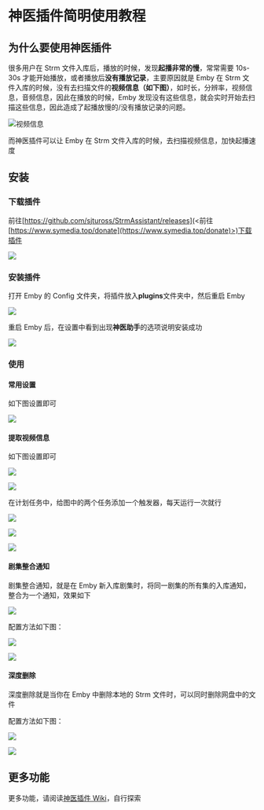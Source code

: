 # 神医插件简明使用教程

## 为什么要使用神医插件

很多用户在 Strm 文件入库后，播放的时候，发现**起播非常的慢**，常常需要 10s-30s 才能开始播放，或者播放后**没有播放记录**，主要原因就是 Emby 在 Strm 文件入库的时候，没有去扫描文件的**视频信息（如下图）**，如时长，分辨率，视频信息，音频信息，因此在播放的时候，Emby 发现没有这些信息，就会实时开始去扫描这些信息，因此造成了起播放慢的/没有播放记录的问题。

![视频信息](https://images.symedia.top/2025/04/14/20250414205832_d178a6fe.png)

而神医插件可以让 Emby 在 Strm 文件入库的时候，去扫描视频信息，加快起播速度

## 安装

### 下载插件

前往[https://github.com/sjtuross/StrmAssistant/releases](<前往[https://www.symedia.top/donate](https://www.symedia.top/donate)>)下载插件

![](https://images.symedia.top/2025/04/14/20250414210135_673a4a4f.png)

### 安装插件

打开 Emby 的 Config 文件夹，将插件放入**plugins**文件夹中，然后重启 Emby

![](https://images.symedia.top/2025/04/14/20250414210241_6e6613f0.png)

重启 Emby 后，在设置中看到出现**神医助手**的选项说明安装成功

![](https://images.symedia.top/2025/04/14/20250414210333_b87d6f72.png)

### 使用

#### 常用设置

如下图设置即可

![](https://images.symedia.top/2025/04/14/20250414210444_f02152ed.png)

#### 提取视频信息

如下图设置即可

![](https://images.symedia.top/2025/04/14/20250414210458_75b77c6a.png)

![](https://images.symedia.top/2025/04/14/20250414210511_86c80270.png)

在计划任务中，给图中的两个任务添加一个触发器，每天运行一次就行

![](https://images.symedia.top/2025/04/14/20250414210613_3dd13877.png)

![](https://images.symedia.top/2025/04/14/20250414210627_85774111.png)

![](https://images.symedia.top/2025/04/14/20250414210637_458683cd.png)

#### 剧集整合通知

剧集整合通知，就是在 Emby 新入库剧集时，将同一剧集的所有集的入库通知，整合为一个通知，效果如下

![](https://images.symedia.top/2025/04/14/20250414210830_af62557a.png)

配置方法如下图：

![](https://images.symedia.top/2025/04/14/20250414210900_d1a36ca3.png)

![](https://images.symedia.top/2025/04/14/20250414211004_c526da13.png)

#### 深度删除

深度删除就是当你在 Emby 中删除本地的 Strm 文件时，可以同时删除网盘中的文件

配置方法如下图：

![](https://images.symedia.top/2025/04/14/20250414211147_2c9ce579.png)

![](https://images.symedia.top/2025/04/14/20250414211127_74152568.png)

## 更多功能

更多功能，请阅读[神医插件 Wiki](https://github.com/sjtuross/StrmAssistant/wiki)，自行探索
